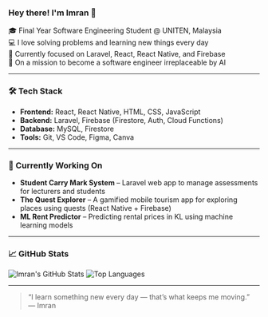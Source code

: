 ### Hey there! I'm Imran 👋

🎓 Final Year Software Engineering Student @ UNITEN, Malaysia  
💻 I love solving problems and learning new things every day  
🧠 Currently focused on Laravel, React, React Native, and Firebase  
🤖 On a mission to become a software engineer irreplaceable by AI

---

### 🛠️ Tech Stack

- **Frontend:** React, React Native, HTML, CSS, JavaScript  
- **Backend:** Laravel, Firebase (Firestore, Auth, Cloud Functions)  
- **Database:** MySQL, Firestore  
- **Tools:** Git, VS Code, Figma, Canva

---

### 🚧 Currently Working On

- **Student Carry Mark System** – Laravel web app to manage assessments for lecturers and students  
- **The Quest Explorer** – A gamified mobile tourism app for exploring places using quests (React Native + Firebase)  
- **ML Rent Predictor** – Predicting rental prices in KL using machine learning models

---

### 📈 GitHub Stats

![Imran's GitHub Stats](https://github-readme-stats.vercel.app/api?username=your-github-username&show_icons=true&theme=radical)
![Top Languages](https://github-readme-stats.vercel.app/api/top-langs/?username=your-github-username&layout=compact&theme=radical)

---

> “I learn something new every day — that’s what keeps me moving.”  
> — Imran
